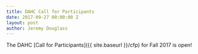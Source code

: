 ```yaml
---
title: DAHC Call for Participants
date: 2017-09-27 00:00:00 Z
layout: post
author: Jeremy Douglass
---
```


The DAHC [Call for Participants]({{ site.baseurl }}/cfp) for Fall 2017 is open!
